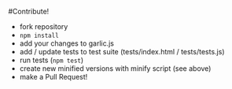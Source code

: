 #Contribute!
* fork repository
* `npm install`
* add your changes to garlic.js
* add / update tests to test suite (tests/index.html / tests/tests.js)
* run tests (`npm test`)
* create new minified versions with minify script (see above)
* make a Pull Request!
